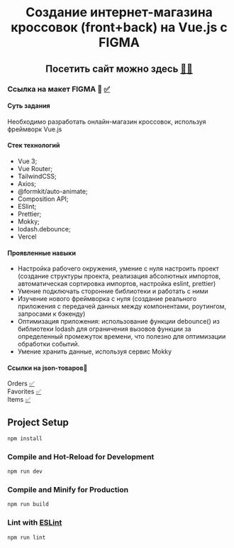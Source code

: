 # <div align="center">Создание интернет-магазина кроссовок (front+back) на Vue.js с FIGMA</div>
## <div align="center">Посетить сайт можно здесь <a href="https://vue-sneakers-market-1wpsmcjz1-farids-projects-eaf9b1b4.vercel.app/">👨‍💻</a></div>

### <div>Ссылка на макет FIGMA 🎨 <a href="https://www.figma.com/file/fw0toTyXMwM1y4WIe0YFrJ/React-Sneakers">✅</a></div>

#### Суть задания

Необходимо разработать онлайн-магазин кроссовок, используя фреймворк Vue.js

#### Стек технологий

- Vue 3;
- Vue Router;
- TailwindCSS;
- Axios;
- @formkit/auto-animate;
- Composition API;
- ESlint;
- Prettier;
- Mokky;
- lodash.debounce;
- Vercel

#### Проявленные навыки
- Настройка рабочего окружения, умение с нуля настроить проект (создание структуры проекта, реализация абсолютных импортов, автоматическая сортировка импортов, настройка eslint, prettier)
- Умение подключать сторонние библиотеки и работать с ними
- Изучение нового фреймворка с нуля (создание реального приложения с передачей данных между компонентами, роутингом, запросами к бэкенду)
- Оптимизация приложения: использование функции debounce() из библиотеки lodash для ограничения вызовов функции за определенный промежуток времени, что полезно для оптимизации обработки событий.
- Умение хранить данные, используя сервис Mokky

#### Ссылки на json-товаров👟

<div align="left">Orders <a href="https://9e0cda389b3bad78.mokky.dev/orders">✅</a></div>
<div align="left">Favorites <a href="https://9e0cda389b3bad78.mokky.dev/favorites">✅</a></div>
<div align="left">Items <a href="https://9e0cda389b3bad78.mokky.dev/items">✅</a></div>


## Project Setup

```sh
npm install
```

### Compile and Hot-Reload for Development

```sh
npm run dev
```

### Compile and Minify for Production

```sh
npm run build
```

### Lint with [ESLint](https://eslint.org/)

```sh
npm run lint
```
